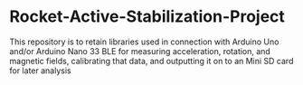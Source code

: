 # Rocket-Active-Stabilization-Project
This repository is to retain libraries used in connection with Arduino Uno and/or Arduino Nano 33 BLE for measuring acceleration, rotation, and magnetic fields, calibrating that data, and outputting it on to an Mini SD card for later analysis

